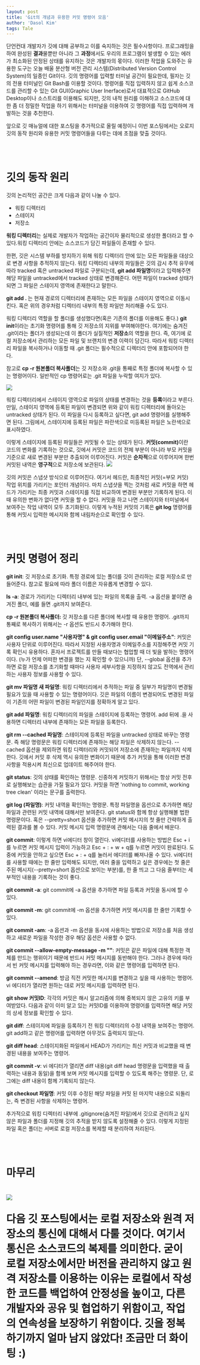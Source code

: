 ```yaml
---
layout: post
title: 'Git의 개념과 유용한 커밋 명령어 모음'
author: 'Dasol Kim'
tags: Tale
---
```


<p>단언컨대 개발자가 깃에 대해 공부하고 이를 숙지하는 것은 필수사항이다. 프로그래밍을 하여 완성된 <strong>결과</strong>물뿐만 아니라 그 <strong>과정</strong>에서도 우리의 프로그램이 발생할 수 있는 에러가 최소화된 안정된 상태를 유지하는 것은 개발자의 몫이다. 이러한 작업을 도와주는 유용한 도구는 오늘 배울 분산형 버전 관리 시스템(Distributed Version Control System)의 일종인 Git이다. 깃의 명령어를 입력할 터미널 공간이 필요한데, 필자는 깃의 전용 터미널인 Git Bash를 이용할 것이다. 명령어를 직접 입력하지 않고 쉽게 소스코드를 관리할 수 있는 Git GUI(Graphic User Inerface)로서 대표적으로 GitHub Desktop이나 소스트리를 이용해도 되지만, 깃의 내적 원리를 이해하고 소스코드에 대한 좀 더 정밀한 작업을 하기 위해서는 터미널을 이용하여 깃 명령어를 직접 입력하며 개발하는 것을 추천한다. 

<p>앞으로 깃 매뉴얼에 대한 포스팅을 추가적으로 올릴 예정이니 이번 포스팅에서는 오로지 깃의 동작 원리와 유용한 커밋 명령어들을 다루는 데에 초점을 맞출 것이다.   </p>
<br>
<br>
<h1>깃의 동작 원리</h1>
<p>깃의 논리적인 공간은 크게 다음과 같이 나눌 수 있다.
<ul>
    <li>워킹 디렉터리</li>
    <li>스테이지</li>
    <li>저장소</li>
</ul>

<p><strong>워킹 디렉터리</strong>는 실제로 개발자가 작업하는 공간이자 물리적으로 생성한 폴더라고 할 수 있다.워킹 디렉터리 안에는 소스코드가 담긴 파일들이 존재할 수 있다.</p>

<p>한편, 깃은 시스템 부하를 방지하기 위해 워킹 디렉터리 안에 있는 모든 파일들을 대상으로 변경 사항을 추적하지 않는다. 워킹 디렉터리 내부의 파일들은 깃의 감시 추적 유무에 따라 tracked 혹은 untracked 파일로 구분되는데, <strong>git add 파일명</strong>이라고 입력해주면 해당 파일을 untracked에서 tracked 상태로 변경해준다. 어떤 파일이 tracked 상태가 되면 그 파일은 <stronggit>스테이지</stronggit> 영역에 존재한다고 말한다.</p>
<p class="comment"><strong>git add . </strong>는 현재 경로의 디렉터리에 존재하는 모든 파일을 스테이지 영역으로 이동시킨다. 혹은 위의 경우처럼 디렉터리 내부의 특정 파일만 처리해줄 수도 있다.</p>

<p>워킹 디렉터리 역할을 할 폴더를 생성했다면(혹은 기존의 폴더를 이용해도 좋다.) <strong>git init</strong>이라는 초기화 명령어를 통해 깃 저장소의 지위를 부여해야한다. 여기에는 숨겨진 .git이라는 폴더가 생성되는데 이 폴더가 실질적인 <strong>저장소</strong>의 역할을 한다. 즉, 여기에 로컬 저장소에서 관리하는 모든 파일 및 브랜치의 변경 이력이 담긴다. 따라서 워킹 디렉터리 파일을 복사하거나 이동할 때 .git 폴더는 필수적으로 디렉터리 안에 포함되어야 한다. </p>

<p class="comment">참고로 <strong>cp -r 원본폴더 복사폴더</strong>는 깃 저장소와 .git을 통째로 특정 폴더에 복사할 수 있는 명령어이다. 일반적인 cp 명령어로는 .git 파일을 누락할 여지가 있다.</p>

<img src="/assets/post-image/git_image_1.png">

<p>워킹 디렉터리에서 스테이지 영역으로 파일의 상태를 변경하는 것을 <strong>등록</strong>이라고 부른다. 만일, 스테이지 영역에 등록된 파일이 변경되면 위와 같이 워킹 디렉터리에 돌아오는 untracked 상태가 된다. 이 파일을 다시 등록하고 싶다면, git add 명령어를 실행해주면 된다. 그림에서, 스테이지에 등록된 파일은 파란색으로 미등록된 파일은 노란색으로 표시하였다. </p>

<p>이렇게 스테이지에 등록된 파일들은 커밋될 수 있는 상태가 된다. <strong>커밋(commit)</strong>이란 코드의 변화를 기록하는 것으로, 깃에서 커밋은 코드의 전체 부분이 아니라 부모 커밋을 기준으로 새로 변경된 부분만 추출되어 이루어진다. 커밋은 <strong>순차적</strong>으로 이루어지며 한번 커밋된 내역은 <strong>영구적</strong>으로 저장소에 보관된다. 

<img src="/assets/post-image/git_image_2.png">

<p>깃의 커밋은 스냅샷 방식으로 이루어진다. 여기서 헤드란, 최종적인 커밋(=부모 커밋) 작업 위치를 가리키는 포인터 개념이다. 마치 스냅샷을 찍는 것처럼 새로 커밋을 하면 헤드가 가리키는 최종 커밋과 스테이지를 직접 비교하여 변경된 부분만 기록하게 된다. 이때 유의한 변화가 없다면 커밋을 할 수 없다. 커밋을 하고 나면 스테이지와 터미널에서 보여주는 작업 내역이 모두 초기화된다. 이렇게 누적된 커밋의 기록은 <strong>git log</strong> 명령어를 통해 커밋시 입력한 메시지와 함께 내림차순으로 확인할 수 있다. </p>
<br>
<br>
<h1>커밋 명령어 정리</h1>
<p><strong>git init</strong>: 깃 저장소로 초기화. 특정 경로에 있는 폴더를 깃이 관리하는 로컬 저장소로 만들어준다. 참고로 필요에 따라 폴더 이름은 자유롭게 변경할 수 있다.</p>
<p><strong>ls -a</strong>: 경로가 가리키는 디렉터리 내부에 있는 파일의 목록을 출력. -a 옵션을 붙이면 숨겨진 폴더, 예를 들면 .git까지 보여준다.</p>
<p><strong>cp -r 원본폴더 복사폴더: </strong>깃 저장소를 다른 폴더에 복사할 때 유용한 명령어. .git까지 통째로 복사하기 위해서는 -r 옵션도 반드시 추가해야 한다.</p>
<p><strong>git config user.name "사용자명" & git config user.email "이메일주소"</strong>: 커밋은 사용자 단위로 이루어진다. 따라서 지정된 사용자명과 이메일주소를 지정해주면 커밋 기록 확인시 유용하다. 혼자서 프로젝트를 만들 때보다는 협업할 때 더 빛을 발하는 명령어이다. (누가 언제 어떠한 변경을 했는 지 확인할 수 있으니까) 단, --global 옵션을 추가하면 로컬 저장소를 초기화할 때마다 사용자 세부사항을 지정하지 않고도 전역에서 관리하는 사용자 정보를 사용할 수 있다. </p>
<p><strong>git mv 파일명 새 파일명</strong>: 워킹 디렉터리에서 추적하는 파일 중 일부가 파일명이 변경될 필요가 있을 때 사용할 수 있는 명령어이다. 깃은 파일의 이름이 변경되어도 변경된 파일이 기존의 어떤 파일이 변경된 파일인지를 정확하게 알고 있다. </p>
<p><strong>git add 파일명</strong>: 워킹 디렉터리의 파일을 스테이지에 등록하는 명령어. add 뒤에 .을 사용하면 디렉터리 내부에 존재하는 모든 파일을 등록한다.</p>
<p><strong>git rm --cached 파일명</strong>: 스테이지에 등록된 파일을 untracked 상태로 바꾸는 명령문. 즉 해당 명령문은 워킹 디렉터리에 존재하는 해당 파일은 삭제하지 않는다. --cached 옵션을 제외하면 워킹 디렉터리와 커밋되어 저장소에 존재하는 파일까지 삭제한다. 깃에서 커밋 후 삭제 역시 유의한 변화이기 때문에 추가 커밋을 통해 이러한 변경사항을 적용시켜 최신으로 업데이트 해주어야 한다. </p>
<p><strong>git status</strong>: 깃의 상태를 확인하는 명령문. 신중하게 커밋하기 위해서는 항상 커밋 전후로 실행해보는 습관을 가질 필요가 있다. 커밋을 하면 'nothing to commit, working tree clean' 이라는 문구를 출력한다. </p>

<p><strong>git log (파일명)</strong>: 커밋 내역을 확인하는 명령문. 특정 파일명을 옵션으로 추가하면 해당 파일과 관련된 커밋 내역에 대해서만 보여준다. git status와 함께 항상 실행해볼 법한 명령문이다. 혹은 --pretty=short 옵션을 추가하면 커밋 메시지의 첫 줄만 간략하게 출력된 결과를 볼 수 있다. 커밋 메시지 입력 명령문에 관해서는 다음 줄에서 배운다.</p>

<p><strong>git commit</strong>: 이렇게 하면 vi에디터 창이 열린다. vi에디터를 사용하는 방법은 Esc + i를 누르면 커밋 메시지 입력이 가능하고 Esc + : + w + q를 누르면 커밋이 완료된다. 도중에 커밋을 안하고 싶으면 Esc + : + q를 눌러서 에디터를 빠져나올 수 있다. vi에디터를 사용할 때에는 한 줄만 입력해도 되지만, 여러 줄을 입력하고 싶은 경우에는 첫 줄은 주된 메시지(--pretty=short 옵션으로 보이는 부분)를, 한 줄 띄고 그 다음 줄부터는 세부적인 내용을 기록하는 것이 좋다.</p>

<p><strong>git commit -a</strong>: git commit에 -a 옵션을 추가하면 파일 등록과 커밋을 동시에 할 수 있다.</p>
<p><strong>git commit -m</strong>: git commit에 -m 옵션을 추가하면 커밋 메시지를 한 줄만 기록할 수 있다.</p>
<p><strong>git commit -am</strong>: -a 옵션과 -m 옵션을 동시에 사용하는 방법으로 저장소를 처음 생성하고 새로운 파일을 작성한 경우 해당 옵션은 사용할 수 없다.</p>

<p><strong>git commit --allow-empty-message -m ""</strong>: 커밋은 같은 파일에 대해 특정한 객체를 만드는 행위이기 때문에 반드시 커밋 메시지를 동반해야 한다. 그러나 경우에 따라서 빈 커밋 메시지를 입력해야 하는 경우라면, 이와 같은 명령어를 입력하면 된다. </p>

<p><strong>git commit --amend</strong>: 방금 직전 커밋한 메시지를 변경하고 싶을 때 사용하는 명령어. vi 에디터가 열리면 원하는 대로 커밋 메시지를 입력하면 된다.</p>
<p><strong>git show 커밋ID</strong>: 각각의 커밋은 해시 알고리즘에 의해 중복되지 않은 고유의 키를 부여받았다. 다음과 같이 이미 알고 있는 커밋ID를 이용하여 명령어를 입력하면 해당 커밋의 상세 정보를 확인할 수 있다.</p>

<p><strong>git diff</strong>: 스테이지에 파일을 등록하기 전 워킹 디렉터리의 수정 내역을 보여주는 명령어. git add하고 같은 명령어를 입력하면 아무것도 출력되지 않는다. </p>

<p><strong>git diff head</strong>: 스테이지화된 파일에서 HEAD가 가리키는 최신 커밋과 비교했을 때 변경된 내용을 보여주는 명령어.</p>

<p><strong>git commit -v</strong>: vi 에디터가 열리면 diff 내용(git diff head 명령문을 입력했을 때 출력하는 내용과 동일)을 함께 보며 커밋 메시지를 입력할 수 있도록 해주는 명령문. 단, 로그에는 diff 내용이 함께 기록되지 않는다. </p>

<p><strong>git checkout 파일명</strong>: 커밋 이후 수정된 해당 파일을 커밋 된 마지막 내용으로 되돌리는, 즉 변경된 사항을 삭제하는 명령어. </p>

<p>추가적으로 워킹 디렉터리 내부에 .gitignore(숨겨진 파일)에서 깃으로 관리하고 싶지 않은 파일과 폴더를 지정해 깃의 추적을 받지 않도록 설정해줄 수 있다. 이렇게 지정된 파일 혹은 폴더는 서버로 로컬 저장소를 복제할 때 분리하여 처리된다. </p>
<br>
<br>

<h1>마무리<h1>
<img src="/assets/post-image/git_image_3.png">
<br>
<p>다음 깃 포스팅에서는 로컬 저장소와 원격 저장소의 통신에 대해서 다룰 것이다. 여기서 통신은 소스코드의 복제를 의미한다. 굳이 로컬 저장소에서만 버전을 관리하지 않고 원격 저장소를 이용하는 이유는 로컬에서 작성한 코드를 백업하여 안정성을 높이고, 다른 개발자와 공유 및 협업하기 위함이고, 작업의 연속성을 보장하기 위함이다. 깃을 정복하기까지 얼마 남지 않았다! 조금만 더 화이팅 :)</p>
<br>

